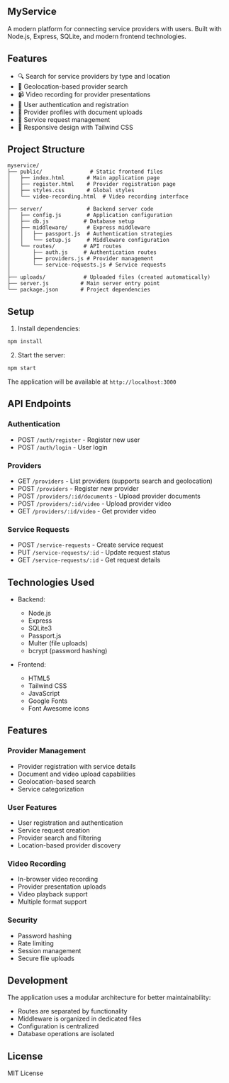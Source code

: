 ## MyService

A modern platform for connecting service providers with users. Built with Node.js, Express, SQLite, and modern frontend technologies.

## Features

- 🔍 Search for service providers by type and location
- 📍 Geolocation-based provider search
- 📹 Video recording for provider presentations
- 👤 User authentication and registration
- 💼 Provider profiles with document uploads
- 📝 Service request management
- 📱 Responsive design with Tailwind CSS

## Project Structure

```
myservice/
├── public/               # Static frontend files
│   ├── index.html       # Main application page
│   ├── register.html    # Provider registration page
│   ├── styles.css       # Global styles
│   └── video-recording.html  # Video recording interface
│
├── server/              # Backend server code
│   ├── config.js        # Application configuration
│   ├── db.js           # Database setup
│   ├── middleware/      # Express middleware
│   │   ├── passport.js  # Authentication strategies
│   │   └── setup.js     # Middleware configuration
│   └── routes/         # API routes
│       ├── auth.js     # Authentication routes
│       ├── providers.js # Provider management
│       └── service-requests.js # Service requests
│
├── uploads/            # Uploaded files (created automatically)
├── server.js          # Main server entry point
└── package.json       # Project dependencies
```

## Setup

1. Install dependencies:
```bash
npm install
```

2. Start the server:
```bash
npm start
```

The application will be available at `http://localhost:3000`

## API Endpoints

### Authentication
- POST `/auth/register` - Register new user
- POST `/auth/login` - User login

### Providers
- GET `/providers` - List providers (supports search and geolocation)
- POST `/providers` - Register new provider
- POST `/providers/:id/documents` - Upload provider documents
- POST `/providers/:id/video` - Upload provider video
- GET `/providers/:id/video` - Get provider video

### Service Requests
- POST `/service-requests` - Create service request
- PUT `/service-requests/:id` - Update request status
- GET `/service-requests/:id` - Get request details

## Technologies Used

- Backend:
  - Node.js
  - Express
  - SQLite3
  - Passport.js
  - Multer (file uploads)
  - bcrypt (password hashing)

- Frontend:
  - HTML5
  - Tailwind CSS
  - JavaScript
  - Google Fonts
  - Font Awesome icons

## Features

### Provider Management
- Provider registration with service details
- Document and video upload capabilities
- Geolocation-based search
- Service categorization

### User Features
- User registration and authentication
- Service request creation
- Provider search and filtering
- Location-based provider discovery

### Video Recording
- In-browser video recording
- Provider presentation uploads
- Video playback support
- Multiple format support

### Security
- Password hashing
- Rate limiting
- Session management
- Secure file uploads

## Development

The application uses a modular architecture for better maintainability:

- Routes are separated by functionality
- Middleware is organized in dedicated files
- Configuration is centralized
- Database operations are isolated

## License

MIT License
